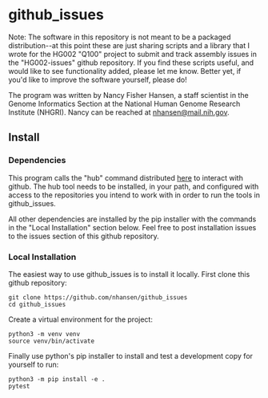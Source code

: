 # github_issues

Note: The software in this repository is not meant to be a packaged distribution--at this point these are just sharing scripts and a library that I wrote for the HG002 "Q100" project to submit and track assembly issues in the "HG002-issues" github repository. If you find these scripts useful, and would like to see functionality added, please let me know. Better yet, if you'd like to improve the software yourself, please do!

The program was written by Nancy Fisher Hansen, a staff scientist in the Genome Informatics Section at the National Human Genome Research Institute (NHGRI). Nancy can be reached at nhansen@mail.nih.gov.

## Install

### Dependencies

This program calls the "hub" command distributed [here](https://hub.github.com/) to interact with github. The hub tool needs to be installed, in your path, and configured with access to the repositories you intend to work with in order to run the tools in github_issues.

All other dependencies are installed by the pip installer with the commands in the "Local Installation" section below. Feel free to post installation issues to the issues section of this github repository.

### Local Installation

The easiest way to use github_issues is to install it locally. First clone this github repository:
```
git clone https://github.com/nhansen/github_issues
cd github_issues
```

Create a virtual environment for the project:
```
python3 -m venv venv
source venv/bin/activate
```

Finally use python's pip installer to install and test a development copy for yourself to run:
```
python3 -m pip install -e .
pytest
```


